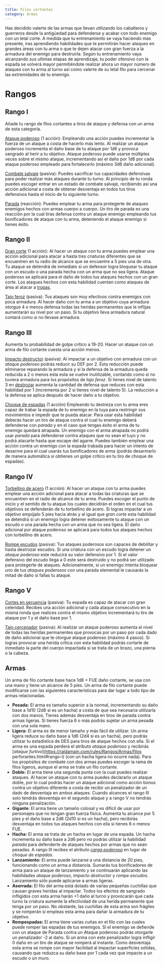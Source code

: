 ```yaml
---
title: Filos cortantes
category: Armas
---
```


Has decidido valerte de las armas que llevan utilizando los caballeros y guerreros desde la antigüedad para defenderse y acabar con todo enemigo con un letal corte.  A medida que tu entrenamiento se vaya haciendo mas presente, iras aprendiendo habilidades que te permitirán hacer ataques en grandes áreas con tu arma o que te dejen atacar con gran fuerza a la armadura del enemigo para destruirla. Según tu entrenamiento vaya alcanzando sus ultimas etapas de aprendizaje, tu poder ofensivo con la espada se volverá mayor permitiéndote realizar ahora un mayor número de ataques con tu arma al turno así como valerte de su letal filo para cercenar las extremidades de tu enemigo.

# Rangos

## Rango I

Añade tu rango de filos cortantes a tiros de ataque y defensa con un arma de esta categoría.

<u>Ataque poderoso</u> (1 acción): Empleando una acción puedes incrementar la fuerza de un ataque a costa de hacerlo más lento. Al realizar un ataque poderoso incrementa el daño base de tu ataque por 1d6 y provoca sangrado al herir a tu objetivo. Ataque poderoso puede usarse múltiples veces sobre el mismo ataque, incrementando así el daño por 1d6 por cada ataque poderoso empleado para fortalecerlo (máximo 3d6 daño adicional).

<u>Combate salvaje</u> (pasiva): Puedes sacrificar tus capacidades defensivas para poder realizar más ataques durante tu turno. Al principio de tu ronda puedes escoger entrar en un estado de combate salvaje, recibiendo así una acción adicional a costa de obtener desventaja en todos tus tiros defensivos hasta el inicio de tu siguiente turno. 

<u>Parada</u> (reacción): Puedes emplear tu arma para protegerte de ataques enemigos hechos con armas cuerpo a cuerpo. Un tiro de parada es una reacción por la cual tiras defensa contra un ataque enemigo empleando tus bonificadores de ataque con tu arma, deteniendo el ataque enemigo si tienes éxito. 

## Rango II

<u>Gran corte</u> (1 acción): Al hacer un ataque con tu arma puedes emplear una acción adicional para atacar a hasta tres criaturas diferentes que se encuentren en tu radio de alcance que se encuentre a 5 pies una de otra. Tu ataque se detendrá de inmediato si un defensor logra bloquear tu ataque con un escudo o una parada hecha con un arma que no sea ligera. Ataque poderoso se aplicará para el daño de todos tus ataques hechos con un gran corte. Los ataques hechos con esta habilidad cuentan como ataques de área al atacar a [tropas](https://raldamain.com/rules/Reglas%20adicionales/combate%20de%20masas.html).

<u>Tajo feroz</u> (pasiva): Tus ataques son muy efectivos contra enemigos con poca armadura. Al hacer daño con tu arma a un objetivo cuya armadura otorgue 4 o menos defensa todas las heridas permanentes que le inflijas aumentarán su nivel por un paso. Si tu objetivo lleva armadura natural contará como si no llevase armadura. 

## Rango III

Aumenta tu probabilidad de golpe crítico a 19-20. Hacer un ataque con un arma de filo cortante cuesta una acción menos.

<u>Impacto destructor</u> (pasiva): Al impactar a un objetivo con armadura con un *ataque poderoso* podrás reducir su DEF por 2. Esta reducción puede eliminarse reparando la armadura y si la defensa de la armadura queda reducida a 2 o menos esta esta se vuelve inutilizable, contando como si no tuviera armadura para los propósitos de *tajo feroz*. Si tienes nivel de talento 3 en [destrozar](https://raldamain.com/rules/Crear%20personajes/talentos.html#destrozar-fue) aumenta la cantidad de defensa que reduces con esta habilidad por 1 (incrementa por 2 si tienes nivel de talento 5). La reducción a la defensa se aplica después de hacer daño a tu objetivo.

<u>Choque de espadas</u> (1 acción) Empleando tu destreza con tu arma eres capaz de trabar la espada de tu enemigo en la tuya para restringir sus movimientos e impedir que te pueda atacar. Para usar esta habilidad deberás hacer un tiro de ataque contra el cual tu enemigo deberá defenderse con *parada* y en el caso que tengas éxito el arma de tu enemigo quedará atrapada. Un enemigo con el arma atrapada no podrá usar *parada* para defenderse contra ataques que no sean el tuyo y no podrá atacarte hasta que escape del agarre. Puedes también emplear una acción contra un enemigo con la espada trabada para hacer un intento de desarme para el cual usarás tus bonificadores de arma (podrás desarmarlo de manera automática si obtienes un golpe crítico en tu tiro de choque de espadas).

## Rango IV

<u>Torbellino de acero</u> (1 acción): Al hacer un ataque con tu arma puedes emplear una acción adicional para atacar a todas las criaturas que se encuentren en el radio de alcance de tu arma. Puedes escoger el punto de inicio y el sentido de tu ataque los cuales decidirán el orden en el cual tus objetivos se defenderán de tu torbellino de acero. Si logras impactar a un objetivo empújalo 5 pies hacia atrás y al igual que *gran corte* esta habilidad se detendrá si un enemigo logra detener exitosamente tu ataque con un escudo o una parada hecha con un arma que no sea ligera. El daño adicional por ataque poderoso se aplicará para todos tus ataques hechos con torbellino de acero.

<u>Rompe escudos</u> (pasiva): Tus ataques poderosos son capaces de debilitar y hasta destrozar escudos. Si una criatura con un escudo logra detener un *ataque poderoso* este reducirá su valor defensivo por 1. Si el valor defensivo del escudo llega a 0 este será destruido y no podrá ser utilizado para protegerte de ataques. Adicionalmente, si un enemigo intenta bloquear uno de tus *ataques poderosos* con una parada elemental le causarás la mitad de daño si fallas tu ataque.

## Rango V

<u>Cortes en secuencia</u> (pasiva): Tu espada es capaz de atacar con gran celeridad. Recibes una acción adicional y cada ataque consecutivo en la misma ronda que realices contra el mismo objetivo incrementará tu tiro de ataque por 1 y el daño base por 1.

<u>Tajo cercenador</u> (pasiva): Al realizar un ataque poderoso aumenta el nivel de todas las heridas permanentes que provocas por un paso por cada dado de daño adicional que te otorgue ataque poderoso (máximo 4 pasos). Si logras provocar una herida crítica con esta habilidad podrás cortarle de inmediato la parte del cuerpo impactada si se trata de un brazo, una pierna o la cabeza.

## Armas

Un arma de filo cortante base hace 1d8 + FUE daño cortante, se usa con una mano y tiene un alcance de 5 pies. Un arma de filo cortante puede modificarse con las siguientes características para dar lugar a todo tipo de armas relacionadas.

- **Pesada:** El arma es tamaño superior a la normal, incrementando su daño base a 1d10 (2d8 si es un hacha) a costa de que sea necesaria utilizarla con dos manos. Tienes además desventaja en tiros de parada contra armas ligeras. Si tienes fuerza 6 o más podrás sujetar un arma pesada con una sola mano.
- **Ligera:** El arma es de menor tamaño y más fácil de utilizar. Un arma ligera reduce su daño base a 1d6 (2d4 si es un hacha), pero podrás utilizar tu estadística de DES para tiros de ataque hechos con ella. Si el arma es una espada perderá el atributo *ataque poderoso* y recibirás [*ataque furtivo*](https://raldamain.com/rules/Rangos/Armas/filos perforantes.html#rango-i) (con un hacha ligera no ocurre nada). Para los propósitos de combate con dos armas puedes escoger la rama de filos ligeros, aunque el arma se trate un filo cortante.
- **Doble:** El arma tiene una segunda punta con la cual puedes realizar ataques. Al hacer un ataque con tu arma puedes declararlo un ataque doble, por lo cual podrás hacer un ataque adicional como acción bonus contra un objetivo diferente a costa de recibir un penalizador de un dado de desventaja en ambos ataques. Cuando alcances el rango III solo tendrás desventaja en el segundo ataque y a rango V no tendrás ninguna penalización.
- **Gigante**: El arma tiene un tamaño colosal y es difícil de usar por personajes que no tengan gran fuerza física. Aumenta tu alcance por 5 pies y el daño base a 2d6 (2d10 si es un hacha), pero recibirás desventaja en todos tus ataques hechos con ella si tienes 6 o menos FUE.
- **Hacha:** El arma se trata de un hacha en lugar de una espada. Un hacha incrementa su daño base a 2d6 pero no podrás utilizar la habilidad *parada* para defenderte de ataques hechos por armas que no sean pesadas. A rango III recibes el atributo [*carga poderosa*](https://raldamain.com/rules/Rangos/Armas/contundentes.html#rango-iii) en lugar de *choque de espadas*.
- **Lanzamiento:** El arma puede lanzarse a una distancia de 20 pies, funcionando como un arma a distancia. Sumarás tus bonificadores de arma para un ataque de lanzamiento y se continuarán aplicando las habilidades *ataque poderoso*, *impacto destructor* y *rompe escudos*. Lanzamiento sólo puede aplicarse a armas ligeras.
- **Aserrada:** El filo del arma está dotado de varias pequeñas cuchillas que causan graves heridas al impactar. Todos los efectos de sangrado infligidos con esta arma harán +1 daño al turno y provocarán que cada turno la criatura aumente la efectividad de una herida permanente que tenga por un paso. No obstante, las cuchillas de esta arma son frágiles y se romperán si empleas esta arma para dañar la armadura de tu objetivo.
- **Rompespadas:** El arma tiene varias cuñas en el filo con las cuales puede romper las espadas de tus enemigos. Si el enemigo se defiende con un ataque de Parada contra un Ataque poderoso podrás otorgarle un penalizador -2 al daño. Si un arma con este penalizador logra infligir 0 daño en un tiro de ataque se romperá al instante. Como desventaja esta arma se rompe con mayor facilidad al impactar superficies sólidas, causando que reduzca su daño base por 1 cada vez que impacte a un escudo o un muro.